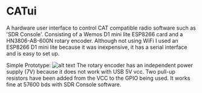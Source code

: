 # CATui
A hardware user interface to control CAT compatible radio software such as 'SDR Console'. Consisting of a Wemos D1 mini lite ESP8266 card and a HN3806-AB-600N rotary encoder. Although not using WiFi I used an ESP8266 D1 mini lite because it was inexpensive, it has a serial interface and is easy to set up.

Simple Prototype:
![alt text](https://github.com/Potatof/cathui/blob/master/docs/proto.jpg)
The rotary encoder has an independent power supply (7V) because it does not work with USB 5V vcc.
Two pull-up resistors have been added from the VCC to the GPIO being used.
It works fine at 57600 bds with SDR Console software.

